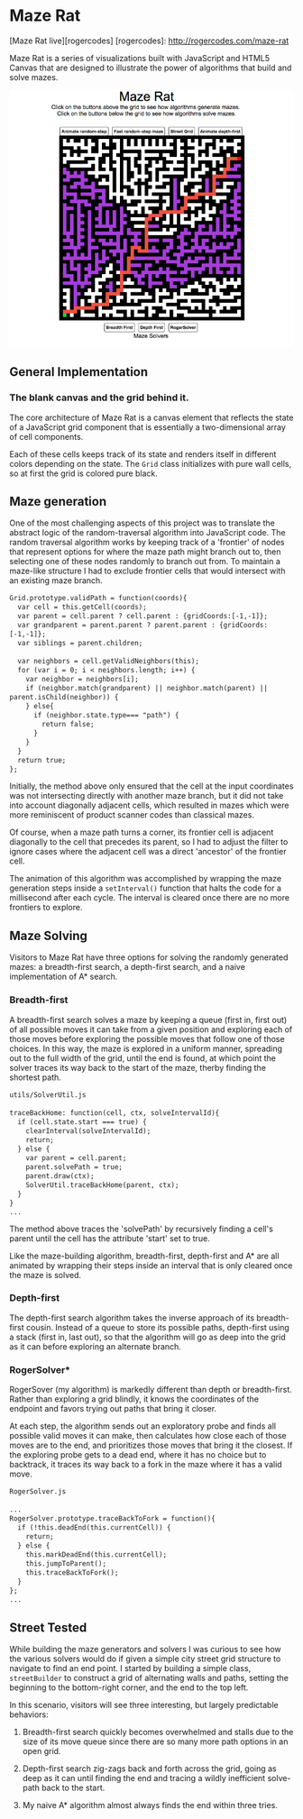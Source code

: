 # Maze Rat

[Maze Rat live][rogercodes]
[rogercodes]: http://rogercodes.com/maze-rat

Maze Rat is a series of visualizations built with JavaScript and HTML5 Canvas that are designed to illustrate the power of algorithms that build and solve mazes.

![Maze-Rat]

[Maze-Rat]: ./docs/images/maze.png

## General Implementation

### The blank canvas and the grid behind it.

The core architecture of Maze Rat is a canvas element that reflects the state of a JavaScript grid component that is essentially a two-dimensional array of cell components.

Each of these cells keeps track of its state and renders itself in different colors depending on the state. The `Grid` class initializes with pure wall cells, so at first the grid is colored pure black.

## Maze generation

One of the most challenging aspects of this project was to translate the abstract logic of the random-traversal algorithm into JavaScript code. The random traversal algorithm works by keeping track of a 'frontier' of nodes that represent options for where the maze path might branch out to, then selecting one of these nodes randomly to branch out from. To maintain a maze-like structure I had to exclude frontier cells that would intersect with an existing maze branch.

```
Grid.prototype.validPath = function(coords){
  var cell = this.getCell(coords);
  var parent = cell.parent ? cell.parent : {gridCoords:[-1,-1]};
  var grandparent = parent.parent ? parent.parent : {gridCoords:[-1,-1]};
  var siblings = parent.children;

  var neighbors = cell.getValidNeighbors(this);
  for (var i = 0; i < neighbors.length; i++) {
    var neighbor = neighbors[i];
    if (neighbor.match(grandparent) || neighbor.match(parent) || parent.isChild(neighbor)) {
    } else{
      if (neighbor.state.type=== "path") {
        return false;
      }
    }
  }
  return true;
};
```

Initially, the method above only ensured that the cell at the input coordinates was not intersecting directly with another maze branch, but it did not take into account diagonally adjacent cells, which resulted in mazes which were more reminiscent of product scanner codes than classical mazes.

Of course, when a maze path turns a corner, its frontier cell is adjacent diagonally to the cell that precedes its parent, so I had to adjust the filter to ignore cases where the adjacent cell was a direct 'ancestor' of the frontier cell.

The animation of this algorithm was accomplished by wrapping the maze generation steps inside a `setInterval()` function that halts the code for a millisecond after each cycle. The interval is cleared once there are no more frontiers to explore.

## Maze Solving

Visitors to Maze Rat have three options for solving the randomly generated mazes: a breadth-first search, a depth-first search, and a naive implementation of A* search.

### Breadth-first

A breadth-first search solves a maze by keeping a queue (first in, first out) of all possible moves it can take from a given position and exploring each of those moves before exploring the possible moves that follow one of those choices. In this way, the maze is explored in a uniform manner, spreading out to the full width of the grid, until the end is found, at which point the solver traces its way back to the start of the maze, therby finding the shortest path.

```
utils/SolverUtil.js

traceBackHome: function(cell, ctx, solveIntervalId){
  if (cell.state.start === true) {
    clearInterval(solveIntervalId);
    return;
  } else {
    var parent = cell.parent;
    parent.solvePath = true;
    parent.draw(ctx);
    SolverUtil.traceBackHome(parent, ctx);
  }
}
...
```

The method above traces the 'solvePath' by recursively  finding a cell's parent until the cell has the attribute 'start' set to true.

Like the maze-building algorithm, breadth-first, depth-first and A* are all animated by wrapping their steps inside an interval that is only cleared once the maze is solved.

### Depth-first

The depth-first search algorithm takes the inverse approach of its breadth-first cousin. Instead of a queue to store its possible paths, depth-first using a stack (first in, last out), so that the algorithm will go as deep into the grid as it can before exploring an alternate branch.

### RogerSolver*

RogerSover (my algorithm) is markedly different than depth or breadth-first. Rather than exploring a grid blindly, it knows the coordinates of the endpoint and favors trying out paths that bring it closer.

At each step, the algorithm sends out an exploratory probe and finds all possible valid moves it can make, then calculates how close each of those moves are to the end, and prioritizes those moves that bring it the closest. If the exploring probe gets to a dead end, where it has no choice but to backtrack, it traces its way back to a fork in the maze where it has a valid move.

```
RogerSolver.js

...
RogerSolver.prototype.traceBackToFork = function(){
  if (!this.deadEnd(this.currentCell)) {
    return;
  } else {
    this.markDeadEnd(this.currentCell);
    this.jumpToParent();
    this.traceBackToFork();
  }
};
...
```

## Street Tested

While building the maze generators and solvers I was curious to see how the various solvers would do if given a simple city street grid structure to navigate to find an end point. I started by building a simple class, `streetBuilder` to construct a grid of alternating walls and paths, setting the beginning to the bottom-right corner, and the end to the top left.

In this scenario, visitors will see three interesting, but largely predictable behaviors:

1. Breadth-first search quickly becomes overwhelmed and stalls due to the size of its move queue since there are so many more path options in an open grid.

2. Depth-first search zig-zags back and forth across the grid, going as deep as it can until finding the end and tracing a wildly inefficient solve-path back to the start.

3. My naive A* algorithm almost always finds the end within three tries.
